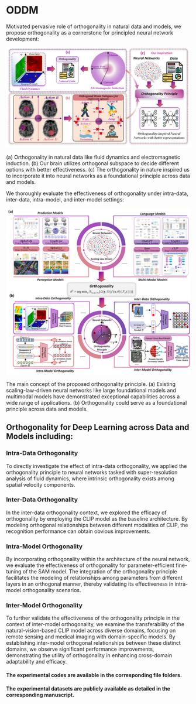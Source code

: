 # ODDM

Motivated pervasive role of orthogonality in natural data and models, we propose orthogonality as a cornerstone for principled neural network development:
<p align="center">
<img src="imgs/main0.png" alt="Motivation" width="700px">
</p>
(a) Orthogonality in natural data like fluid dynamics and electromagnetic induction. (b) Our brain utilizes orthogonal subspace to decide different options with better effectiveness. (c) The orthogonality in nature inspired us to incorporate it into neural networks as a foundational principle across data and models.

We thoroughly evaluate the effectiveness of orthogonality under intra-data, inter-data, intra-model, and inter-model settings:
<p align="center">
<img src="imgs/main1.png" alt="the results" width="800px">
</p>
The main concept of the proposed orthogonality principle. (a) Existing scaling-law-driven neural networks like large foundational models and multimodal models have demonstrated exceptional capabilities across a wide range of applications. (b) Orthogonality could serve as a foundational principle across data and models.


## Orthogonality for Deep Learning across Data and Models including:
### Intra-Data Orthogonality
To directly investigate the effect of intra-data orthogonality, we applied the orthogonality principle to neural networks tasked with super-resolution analysis of fluid dynamics, where intrinsic orthogonality exists among spatial velocity components.

### Inter-Data Orthogonality
In the inter-data orthogonality context, we explored the efficacy of orthogonality by employing the CLIP model as the baseline architecture. By modeling orthogonal relationships between different modalities of CLIP, the recognition performance can obtain obvious improvements.

### Intra-Model Orthogonality
By incorporating orthogonality within the architecture of the neural network, we evaluate the effectiveness of orthogonality for parameter-efficient fine-tuning of the SAM model. The integration of the orthogonality principle facilitates the modeling of relationships among parameters from different layers in an orthogonal manner, thereby validating its effectiveness in intra-model orthogonality scenarios.

### Inter-Model Orthogonality
To further validate the effectiveness of the orthogonality principle in the context of inter-model orthogonality, we examine the transferability of the natural-vision-based CLIP model across diverse domains, focusing on remote sensing and medical imaging with domain-specific models. By establishing inter-model orthogonal relationships between these distinct domains, we observe significant performance improvements, demonstrating the utility of orthogonality in enhancing cross-domain adaptability and efficacy.

#### The experimental codes are available in the corresponding file folders.

#### The experimental datasets are publicly available as detailed in the corresponding manuscript.




